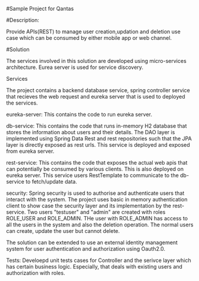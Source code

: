 #Sample Project for Qantas


#Description: 

Provide APIs(REST) to manage user creation,updation and deletion use case which can be consumed by either mobile app or web channel.

#Solution
 
The services involved in this solution are developed using micro-services architecture. Eurea server is used for service discovery. 

Services

The project contains a backend database service, spring controller service that recieves the web request and eureka server that is used to deployed the services.

 eureka-server: This contains the code to run eureka server.
 
 db-service:  This contains the code that runs in-memory H2 database that stores the information about users and their details. The DAO layer is implemented using Spring Data Rest and rest repositories such that the JPA layer is directly exposed as rest urls. This service is deployed and exposed from eureka server. 
 
 rest-service:  This contains the code that exposes the actual web apis that can potentially be consumed by various clients. This is also deployed on eureka server. This service users RestTemplate to communicate to the db-service to fetch/update data.
 
 security:  Spring security is used to authorise and authenticate users that interact with the system. The project uses basic in memory authentication client to show case the security layer and its implementation by the rest-service. Two users "testuser" and "admin" are created with roles ROLE_USER and ROLE_ADMIN.  THe user with ROLE_ADMIN has access to all the users in the system and also the deletion operation.  The normal users can create, update the user but cannot delete. 
 
 The solution can be extended to use an external identity management system for user authentication and authorization using Oauth2.0.
 
 Tests:  Develoepd unit tests cases for Controller and the serivce layer which has certain business logic. Especially, that deals with existing users and authorization with roles.  
 
 
 